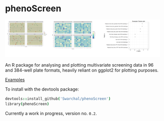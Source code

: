 # phenoScreen

![phenoScreen](/graphics/phenoScreen_banner.png)

An R package for analysing and plotting multivariate screening data in 96 and 384-well plate formats, heavily reliant on ggplot2 for plotting purposes.

[Examples](http://rstudio-pubs-static.s3.amazonaws.com/90077_45edf515f1b14fab9c2542b6807c6848.html)

To install with the devtools package:

```coffee
devtools::install_github('Swarchal/phenoScreen')
library(phenoScreen)
```

Currently a work in progress, version no. `0.2`.


